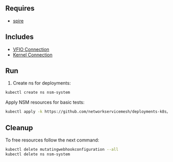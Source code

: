 ## Requires

- [spire](../spire)

## Includes

- [VFIO Connection](../use-cases/Vfio2Noop)
- [Kernel Connection](../use-cases/SriovKernel2Noop)

## Run

1. Create ns for deployments:
```bash
kubectl create ns nsm-system
```

Apply NSM resources for basic tests:
```bash
kubectl apply -k https://github.com/networkservicemesh/deployments-k8s/examples/sriov?ref=dc404f0e40d6198e9ac7c95633483af7436421c9
```

## Cleanup

To free resources follow the next command:
```bash
kubectl delete mutatingwebhookconfiguration --all
kubectl delete ns nsm-system
```
